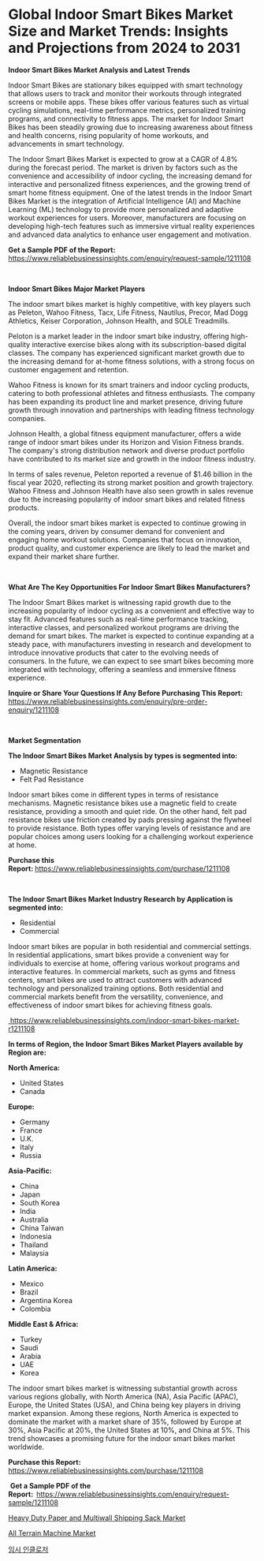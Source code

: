 <p><h1>Global Indoor Smart Bikes Market Size and Market Trends: Insights and Projections from 2024 to 2031</h1></p><p><strong>Indoor Smart Bikes Market Analysis and Latest Trends</strong></p>
<p><p>Indoor Smart Bikes are stationary bikes equipped with smart technology that allows users to track and monitor their workouts through integrated screens or mobile apps. These bikes offer various features such as virtual cycling simulations, real-time performance metrics, personalized training programs, and connectivity to fitness apps. The market for Indoor Smart Bikes has been steadily growing due to increasing awareness about fitness and health concerns, rising popularity of home workouts, and advancements in smart technology.</p><p>The Indoor Smart Bikes Market is expected to grow at a CAGR of 4.8% during the forecast period. The market is driven by factors such as the convenience and accessibility of indoor cycling, the increasing demand for interactive and personalized fitness experiences, and the growing trend of smart home fitness equipment. One of the latest trends in the Indoor Smart Bikes Market is the integration of Artificial Intelligence (AI) and Machine Learning (ML) technology to provide more personalized and adaptive workout experiences for users. Moreover, manufacturers are focusing on developing high-tech features such as immersive virtual reality experiences and advanced data analytics to enhance user engagement and motivation.</p></p>
<p><strong>Get a Sample PDF of the Report:&nbsp;</strong> <a href="https://www.reliablebusinessinsights.com/enquiry/request-sample/1211108">https://www.reliablebusinessinsights.com/enquiry/request-sample/1211108</a></p>
<p>&nbsp;</p>
<p><strong>Indoor Smart Bikes Major Market Players</strong></p>
<p><p>The indoor smart bikes market is highly competitive, with key players such as Peleton, Wahoo Fitness, Tacx, Life Fitness, Nautilus, Precor, Mad Dogg Athletics, Keiser Corporation, Johnson Health, and SOLE Treadmills. </p><p>Peloton is a market leader in the indoor smart bike industry, offering high-quality interactive exercise bikes along with its subscription-based digital classes. The company has experienced significant market growth due to the increasing demand for at-home fitness solutions, with a strong focus on customer engagement and retention.</p><p>Wahoo Fitness is known for its smart trainers and indoor cycling products, catering to both professional athletes and fitness enthusiasts. The company has been expanding its product line and market presence, driving future growth through innovation and partnerships with leading fitness technology companies.</p><p>Johnson Health, a global fitness equipment manufacturer, offers a wide range of indoor smart bikes under its Horizon and Vision Fitness brands. The company's strong distribution network and diverse product portfolio have contributed to its market size and growth in the indoor fitness industry.</p><p>In terms of sales revenue, Peleton reported a revenue of $1.46 billion in the fiscal year 2020, reflecting its strong market position and growth trajectory. Wahoo Fitness and Johnson Health have also seen growth in sales revenue due to the increasing popularity of indoor smart bikes and related fitness products.</p><p>Overall, the indoor smart bikes market is expected to continue growing in the coming years, driven by consumer demand for convenient and engaging home workout solutions. Companies that focus on innovation, product quality, and customer experience are likely to lead the market and expand their market share further.</p></p>
<p>&nbsp;</p>
<p><strong>What Are The Key Opportunities For Indoor Smart Bikes Manufacturers?</strong></p>
<p><p>The Indoor Smart Bikes market is witnessing rapid growth due to the increasing popularity of indoor cycling as a convenient and effective way to stay fit. Advanced features such as real-time performance tracking, interactive classes, and personalized workout programs are driving the demand for smart bikes. The market is expected to continue expanding at a steady pace, with manufacturers investing in research and development to introduce innovative products that cater to the evolving needs of consumers. In the future, we can expect to see smart bikes becoming more integrated with technology, offering a seamless and immersive fitness experience.</p></p>
<p><strong>Inquire or Share Your Questions If Any Before Purchasing This Report:</strong> <a href="https://www.reliablebusinessinsights.com/enquiry/pre-order-enquiry/1211108">https://www.reliablebusinessinsights.com/enquiry/pre-order-enquiry/1211108</a></p>
<p>&nbsp;</p>
<p><strong>Market Segmentation</strong></p>
<p><strong>The Indoor Smart Bikes Market Analysis by types is segmented into:</strong></p>
<p><ul><li>Magnetic Resistance</li><li>Felt Pad Resistance</li></ul></p>
<p><p>Indoor smart bikes come in different types in terms of resistance mechanisms. Magnetic resistance bikes use a magnetic field to create resistance, providing a smooth and quiet ride. On the other hand, felt pad resistance bikes use friction created by pads pressing against the flywheel to provide resistance. Both types offer varying levels of resistance and are popular choices among users looking for a challenging workout experience at home.</p></p>
<p><strong>Purchase this Report:&nbsp;</strong><a href="https://www.reliablebusinessinsights.com/purchase/1211108">https://www.reliablebusinessinsights.com/purchase/1211108</a></p>
<p>&nbsp;</p>
<p><strong>The Indoor Smart Bikes Market Industry Research by Application is segmented into:</strong></p>
<p><ul><li>Residential</li><li>Commercial</li></ul></p>
<p><p>Indoor smart bikes are popular in both residential and commercial settings. In residential applications, smart bikes provide a convenient way for individuals to exercise at home, offering various workout programs and interactive features. In commercial markets, such as gyms and fitness centers, smart bikes are used to attract customers with advanced technology and personalized training options. Both residential and commercial markets benefit from the versatility, convenience, and effectiveness of indoor smart bikes for achieving fitness goals.</p></p>
<p><a href="https://www.reliablebusinessinsights.com/indoor-smart-bikes-market-r1211108">&nbsp;https://www.reliablebusinessinsights.com/indoor-smart-bikes-market-r1211108</a></p>
<p><strong>In terms of Region, the Indoor Smart Bikes Market Players available by Region are:</strong></p>
<p>
    <p> <strong> North America: </strong>
        <ul>
            <li>United States</li>
            <li>Canada</li>
        </ul>
        </p> 
    <p> <strong> Europe: </strong>
        <ul>
            <li>Germany</li>
            <li>France</li>
            <li>U.K.</li>
            <li>Italy</li>
            <li>Russia</li>
        </ul>
        </p> 
    <p> <strong> Asia-Pacific: </strong>
        <ul>
            <li>China</li>
            <li>Japan</li>
            <li>South Korea</li>
            <li>India</li>
            <li>Australia</li>
            <li>China Taiwan</li>
            <li>Indonesia</li>
            <li>Thailand</li>
            <li>Malaysia</li>
        </ul>
        </p> 
    <p> <strong> Latin America: </strong>
        <ul>
            <li>Mexico</li>
            <li>Brazil</li>
            <li>Argentina Korea</li>
            <li>Colombia</li>
        </ul>
        </p> 
    <p> <strong> Middle East & Africa: </strong>
        <ul>
            <li>Turkey</li>
            <li>Saudi</li>
            <li>Arabia</li>
            <li>UAE</li>
            <li>Korea</li>
        </ul>
    </p>
    </p>
<p><p>The indoor smart bikes market is witnessing substantial growth across various regions globally, with North America (NA), Asia Pacific (APAC), Europe, the United States (USA), and China being key players in driving market expansion. Among these regions, North America is expected to dominate the market with a market share of 35%, followed by Europe at 30%, Asia Pacific at 20%, the United States at 10%, and China at 5%. This trend showcases a promising future for the indoor smart bikes market worldwide.</p></p>
<p><strong>Purchase this Report: </strong><a href="https://www.reliablebusinessinsights.com/purchase/1211108">https://www.reliablebusinessinsights.com/purchase/1211108</a></p>
<p>&nbsp;<strong>Get a Sample PDF of the Report:&nbsp;&nbsp;</strong><a href="https://www.reliablebusinessinsights.com/enquiry/request-sample/1211108">https://www.reliablebusinessinsights.com/enquiry/request-sample/1211108</a></p>
<p><strong></strong></p>
<p><p><a href="https://medium.com/@nettieboyle39/deep-dive-into-the-heavy-duty-paper-and-multiwall-shipping-sack-market-itstrends-market-9fe408ab2727">Heavy Duty Paper and Multiwall Shipping Sack Market</a></p><p><a href="https://medium.com/@hsjri2637/all-terrain-machine-market-industry-trends-and-forecast-for-period-from-2024-to-2031-b704fa06d3f9">All Terrain Machine Market</a></p><p><a href="https://github.com/TimmyMann6767/Market-Research-Report-List-2/blob/main/5298126183371.md">임시 인클로저</a></p></p>